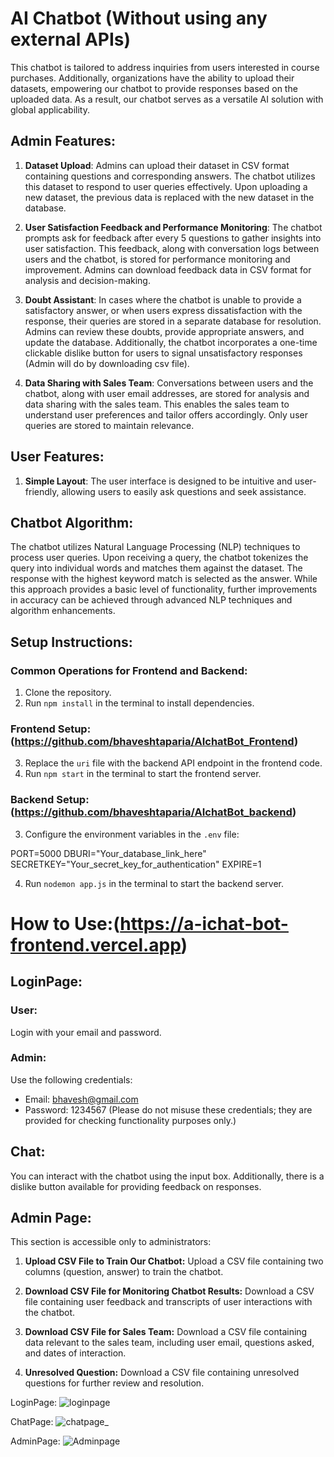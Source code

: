 # AI Chatbot (Without using any external APIs)

This chatbot is tailored to address inquiries from users interested in course purchases. Additionally, organizations have the ability to upload their datasets, empowering our chatbot to provide responses based on the uploaded data. As a result, our chatbot serves as a versatile AI solution with global applicability.

## Admin Features:

1. **Dataset Upload**: Admins can upload their dataset in CSV format containing questions and corresponding answers. The chatbot utilizes this dataset to respond to user queries effectively. Upon uploading a new dataset, the previous data is replaced with the new dataset in the database.

2. **User Satisfaction Feedback and Performance Monitoring**: The chatbot prompts ask for feedback after every 5 questions to gather insights into user satisfaction. This feedback, along with conversation logs between users and the chatbot, is stored for performance monitoring and improvement. Admins can download feedback data in CSV format for analysis and decision-making.

3. **Doubt Assistant**: In cases where the chatbot is unable to provide a satisfactory answer, or when users express dissatisfaction with the response, their queries are stored in a separate database for resolution. Admins can review these doubts, provide appropriate answers, and update the database. Additionally, the chatbot incorporates a one-time clickable dislike button for users to signal unsatisfactory responses (Admin will do by downloading csv file).

4. **Data Sharing with Sales Team**: Conversations between users and the chatbot, along with user email addresses, are stored for analysis and data sharing with the sales team. This enables the sales team to understand user preferences and tailor offers accordingly. Only user queries are stored to maintain relevance.

## User Features:

1. **Simple Layout**: The user interface is designed to be intuitive and user-friendly, allowing users to easily ask questions and seek assistance.

## Chatbot Algorithm:

The chatbot utilizes Natural Language Processing (NLP) techniques to process user queries. Upon receiving a query, the chatbot tokenizes the query into individual words and matches them against the dataset. The response with the highest keyword match is selected as the answer. While this approach provides a basic level of functionality, further improvements in accuracy can be achieved through advanced NLP techniques and algorithm enhancements.

## Setup Instructions:

### Common Operations for Frontend and Backend:

1. Clone the repository.
2. Run `npm install` in the terminal to install dependencies.

### Frontend Setup:(https://github.com/bhaveshtaparia/AIchatBot_Frontend)

3. Replace the `uri` file with the backend API endpoint in the frontend code.
4. Run `npm start` in the terminal to start the frontend server.

### Backend Setup:(https://github.com/bhaveshtaparia/AIchatBot_backend)

3. Configure the environment variables in the `.env` file:

PORT=5000
DBURI="Your_database_link_here"
SECRETKEY="Your_secret_key_for_authentication"
EXPIRE=1

4. Run `nodemon app.js` in the terminal to start the backend server.


# How to Use:(https://a-ichat-bot-frontend.vercel.app)

## LoginPage:
### User:
Login with your email and password.

### Admin:
Use the following credentials:
- Email: bhavesh@gmail.com
- Password: 1234567
(Please do not misuse these credentials; they are provided for checking functionality purposes only.)

## Chat:
You can interact with the chatbot using the input box. Additionally, there is a dislike button available for providing feedback on responses.

## Admin Page:
This section is accessible only to administrators:
1. **Upload CSV File to Train Our Chatbot:**
   Upload a CSV file containing two columns (question, answer) to train the chatbot.
   
2. **Download CSV File for Monitoring Chatbot Results:**
   Download a CSV file containing user feedback and transcripts of user interactions with the chatbot.

3. **Download CSV File for Sales Team:**
   Download a CSV file containing data relevant to the sales team, including user email, questions asked, and dates of interaction.
   
4. **Unresolved Question:**
   Download a CSV file containing unresolved questions for further review and resolution.

LoginPage:
![loginpage](https://github.com/bhaveshtaparia/AIchatBot_Frontend/assets/103322001/dcfa1dde-fb6b-4281-a571-d6e1246f91c3)

ChatPage:
![chatpage_](https://github.com/bhaveshtaparia/AIchatBot_Frontend/assets/103322001/a7068c45-29b0-4e11-a18d-a11bfc8488ea)

AdminPage:
![Adminpage](https://github.com/bhaveshtaparia/AIchatBot_Frontend/assets/103322001/dd08d6c7-0006-4d74-8917-9f9e3f79c93b)
